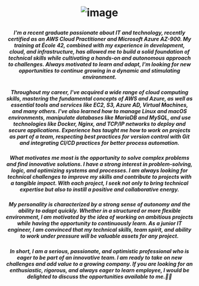 # <p align="center"> ![image](https://github.com/ChrstphrChevalier/ChrstphrChevalier/assets/146819291/1908456c-cb53-44dd-8077-7adc9675f516) </p>

##### <p align="center"> *I'm a recent graduate passionate about IT and technology, recently certified as an AWS Cloud Practitioner and Microsoft Azure AZ-900. My training at École 42, combined with my experience in development, cloud, and infrastructure, has allowed me to build a solid foundation of technical skills while cultivating a hands-on and autonomous approach to challenges. Always motivated to learn and adapt, I'm looking for new opportunities to continue growing in a dynamic and stimulating environment.* </p>

##### <p align="center"> *Throughout my career, I've acquired a wide range of cloud computing skills, mastering the fundamental concepts of AWS and Azure, as well as essential tools and services like EC2, S3, Azure AD, Virtual Machines, and many others. I've also learned how to manage Linux and macOS environments, manipulate databases like MariaDB and MySQL, and use technologies like Docker, Nginx, and TCP/IP networks to deploy and secure applications. Experience has taught me how to work on projects as part of a team, respecting best practices for version control with Git and integrating CI/CD practices for better process automation.* </p>

##### <p align="center"> *What motivates me most is the opportunity to solve complex problems and find innovative solutions. I have a strong interest in problem-solving, logic, and optimizing systems and processes. I am always looking for technical challenges to improve my skills and contribute to projects with a tangible impact. With each project, I seek not only to bring technical expertise but also to instill a positive and collaborative energy.* </p>

##### <p align="center"> *My personality is characterized by a strong sense of autonomy and the ability to adapt quickly. Whether in a structured or more flexible environment, I am motivated by the idea of ​working on ambitious projects while having the opportunity to continuously learn. As a junior IT engineer, I am convinced that my technical skills, team spirit, and ability to work under pressure will be valuable assets for any project.* </p>

##### <p align="center"> *In short, I am a serious, passionate, and optimistic professional who is eager to be part of an innovative team. I am ready to take on new challenges and add value to a growing company. If you are looking for an enthusiastic, rigorous, and always eager to learn employee, I would be delighted to discuss the opportunities available to me.🚀🚀* </p>
